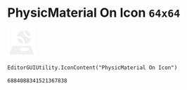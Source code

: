 # PhysicMaterial On Icon `64x64`
<img src="/img/PhysicMaterial%20On%20Icon.png" width=64 height=64>

``` CSharp
EditorGUIUtility.IconContent("PhysicMaterial On Icon")
```
```
6884088341521367838
```
